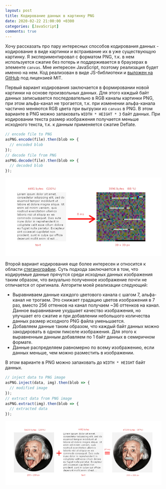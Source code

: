 ```yaml
---
layout: post
title: Кодирование данных в картинку PNG
date: 2020-02-22 21:00:00 +0300
categories: [JavaScript]
comments: true
---
```


Хочу рассказать про пару интересных способов кодирования данных - кодирование в виде картинки и встраивание их в уже существующую картинку. Я экспериментировал с форматом PNG, т.к. в нем используется сжатие без потерь и поддерживается в браузерах в элементе `canvas`. Мне интересен JavaScript, поэтому реализация будет именно на нем. Код реализован в виде JS-библиотеки и [выложен на GitHub](https://github.com/meefik/aspng) под лицензией MIT.

Первый вариант кодирования заключается в формировании новой картинки на основе произвольных данных. Для этого каждый байт данных записывается последовательно в RGB каналы картинки PNG, при этом альфа-канал не трогается, т.к. при изменении альфа-канала частично меняются RGB цвета при выгрузки из `canvas` в PNG. В этом варианте в PNG можно запаковать `WIDTH * HEIGHT * 3` байт данных. При кодировании текста размер изображения получается меньше исходного текста, т.к. к данным применяется сжатие Deflate.

```js
// encode file to PNG
asPNG.encode(file).then(blob => {
  // encoded blob
});
// decode file from PNG
asPNG.decode(file).then(blob => {
  // decoded blob
});
```

![aspng_encoded](/assets/images/aspng_encoded.png "Данные в виде изображения")

<!--more-->

Второй вариант кодирования еще более интересен и относится к области [стеганографии](https://ru.wikipedia.org/wiki/Стеганография). Суть подхода заключается в том, что кодируемые данные прячутся среди исходных данных изображения таким образом, что визуально полученное изображение почти не отличается от оригинала. Алгоритм моей реализации следующий:

- Выравниваем данные каждого цветового канала с шагом 7, альфа-канал не трогаем. Это снижает градацию цветов изображения в 7 раз, вместо 256 оттенков на канал получаем ~36 оттенков на канал. Данное выравнивание ухудшает качество изображения, но улучшает его сжатие и при добавлении небольшого количества данных размер исходного PNG файла уменьшается.
- Добавляем данные таким образом, что каждый байт данных можно закодировать в одном пикселе изображения. Для этого к выравненным данным добавляем по 1 байт данных в семиричном формате.
- Данные распределяем равномерно по всему изображению, если данных меньше, чем можно разместить в изображении.

В этом варианте в PNG можно запаковать до `WIDTH * HEIGHT` байт данных.

```js
// inject data to PNG image
asPNG.inject(data, img).then(blob => {
  // modified image
});
// extract data from PNG image
asPNG.extract(img).then(blob => {
  // extracted data
});
```

![aspng_injected](/assets/images/aspng_injected.png "Данные внедрены в изображение")
